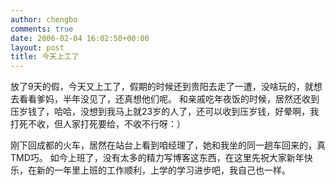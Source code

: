 ```yaml
---
author: chengbo
comments: true
date: 2006-02-04 16:02:50+00:00
layout: post
title: 今天上工了
---
```


放了9天的假，今天又上工了，假期的时候还到贵阳去走了一遭，没啥玩的，就想去看看爹妈，半年没见了，还真想他们呢。 和亲戚吃年夜饭的时候，居然还收到压岁钱了，哈哈，没想到我马上就23岁的人了，还可以收到压岁钱，好晕啊，我打死不收，但人家打死要给，不收不行呀：）

刚下回成都的火车，居然在站台上看到咱经理了，她和我坐的同一趟车回来的，真TMD巧。 如今上班了，没有太多的精力写博客这东西，在这里先祝大家新年快乐，在新的一年里上班的工作顺利，上学的学习进步吧，我自己也一样。
